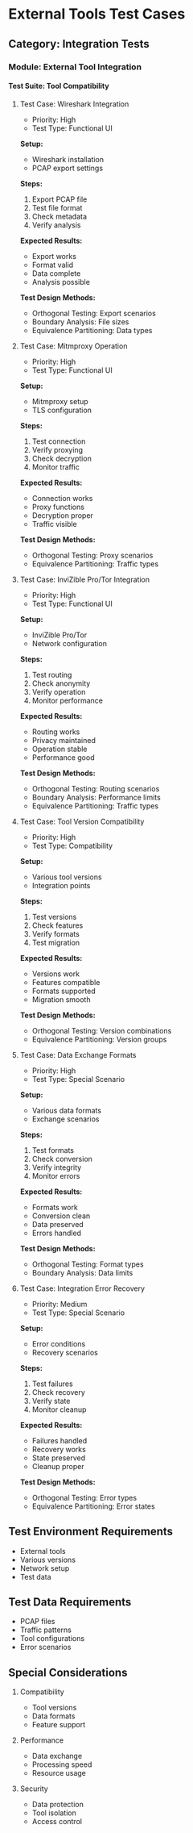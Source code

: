 # External Tools Test Cases

## Category: Integration Tests
### Module: External Tool Integration
#### Test Suite: Tool Compatibility

1. Test Case: Wireshark Integration
   - Priority: High
   - Test Type: Functional UI
   
   **Setup:**
   - Wireshark installation
   - PCAP export settings
   
   **Steps:**
   1. Export PCAP file
   2. Test file format
   3. Check metadata
   4. Verify analysis
   
   **Expected Results:**
   - Export works
   - Format valid
   - Data complete
   - Analysis possible
   
   **Test Design Methods:**
   - Orthogonal Testing: Export scenarios
   - Boundary Analysis: File sizes
   - Equivalence Partitioning: Data types

2. Test Case: Mitmproxy Operation
   - Priority: High
   - Test Type: Functional UI
   
   **Setup:**
   - Mitmproxy setup
   - TLS configuration
   
   **Steps:**
   1. Test connection
   2. Verify proxying
   3. Check decryption
   4. Monitor traffic
   
   **Expected Results:**
   - Connection works
   - Proxy functions
   - Decryption proper
   - Traffic visible
   
   **Test Design Methods:**
   - Orthogonal Testing: Proxy scenarios
   - Equivalence Partitioning: Traffic types

3. Test Case: InviZible Pro/Tor Integration
   - Priority: High
   - Test Type: Functional UI
   
   **Setup:**
   - InviZible Pro/Tor
   - Network configuration
   
   **Steps:**
   1. Test routing
   2. Check anonymity
   3. Verify operation
   4. Monitor performance
   
   **Expected Results:**
   - Routing works
   - Privacy maintained
   - Operation stable
   - Performance good
   
   **Test Design Methods:**
   - Orthogonal Testing: Routing scenarios
   - Boundary Analysis: Performance limits
   - Equivalence Partitioning: Traffic types

4. Test Case: Tool Version Compatibility
   - Priority: High
   - Test Type: Compatibility
   
   **Setup:**
   - Various tool versions
   - Integration points
   
   **Steps:**
   1. Test versions
   2. Check features
   3. Verify formats
   4. Test migration
   
   **Expected Results:**
   - Versions work
   - Features compatible
   - Formats supported
   - Migration smooth
   
   **Test Design Methods:**
   - Orthogonal Testing: Version combinations
   - Equivalence Partitioning: Version groups

5. Test Case: Data Exchange Formats
   - Priority: High
   - Test Type: Special Scenario
   
   **Setup:**
   - Various data formats
   - Exchange scenarios
   
   **Steps:**
   1. Test formats
   2. Check conversion
   3. Verify integrity
   4. Monitor errors
   
   **Expected Results:**
   - Formats work
   - Conversion clean
   - Data preserved
   - Errors handled
   
   **Test Design Methods:**
   - Orthogonal Testing: Format types
   - Boundary Analysis: Data limits

6. Test Case: Integration Error Recovery
   - Priority: Medium
   - Test Type: Special Scenario
   
   **Setup:**
   - Error conditions
   - Recovery scenarios
   
   **Steps:**
   1. Test failures
   2. Check recovery
   3. Verify state
   4. Monitor cleanup
   
   **Expected Results:**
   - Failures handled
   - Recovery works
   - State preserved
   - Cleanup proper
   
   **Test Design Methods:**
   - Orthogonal Testing: Error types
   - Equivalence Partitioning: Error states

## Test Environment Requirements
- External tools
- Various versions
- Network setup
- Test data

## Test Data Requirements
- PCAP files
- Traffic patterns
- Tool configurations
- Error scenarios

## Special Considerations
1. Compatibility
   - Tool versions
   - Data formats
   - Feature support

2. Performance
   - Data exchange
   - Processing speed
   - Resource usage

3. Security
   - Data protection
   - Tool isolation
   - Access control
